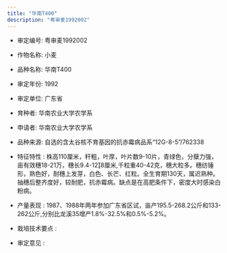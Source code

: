 ```yaml
---
title: "华南T400"
description: "粤审麦1992002"
---
```

* 审定编号:  粤审麦1992002

*  作物名称:  小麦

*  品种名称:  华南T400

*  审定年份:  1992

*  审定单位:  广东省

* 育种者:  华南农业大学农学系

*  申请者:  华南农业大学农学系

*  品种来源:  自选的含太谷核不育基因的抗赤霉病品系“12G-8-5”/762338

*  特征特性 : 
株高110厘米，秆粗，叶厚，叶片数9-10片，青绿色，分蘖力强，亩有效穗18-21万，穗长9.4-128厘米,千粒重40-42克，穗大粒多。穗纺锤形，熟色好，耐穗上发芽，白色、长芒、红粒。全生育期130天，属迟熟种。抽穗后整齐度好，较耐肥，抗赤霉病。缺点是在高肥条件下，密度大时感染白粉病。
 
*  产量表现 : 
1987、1988年两年参加广东省区试，亩产195.5-268.2公斤和133-262公斤,分别比龙溪35增产1.8%-32.5%和0.5%-5.2%。

*  栽培技术要点 : 
 

*  审定意见 : 

